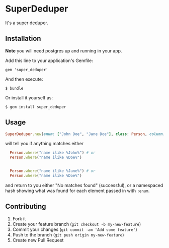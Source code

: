 # SuperDeduper

It's a super deduper.

## Installation

**Note** you will need postgres up and running in your app.

Add this line to your application's Gemfile:

    gem 'super_deduper'

And then execute:

    $ bundle

Or install it yourself as:

    $ gem install super_deduper

## Usage

```ruby
SuperDeduper.new(enum: ["John Doe", "Jane Doe"], class: Person, column: "name")
```

will tell you if anything matches either

```ruby
  Person.where("name ilike %John%") # or
  Person.where("name ilike %Doe%")


  Person.where("name ilike %Jane%") # or
  Person.where("name ilike %Doe%")
```

and return to you either "No matches found" (successful), or a namespaced hash showing what was found for each element passed in with `:enum`.

## Contributing

1. Fork it
2. Create your feature branch (`git checkout -b my-new-feature`)
3. Commit your changes (`git commit -am 'Add some feature'`)
4. Push to the branch (`git push origin my-new-feature`)
5. Create new Pull Request
